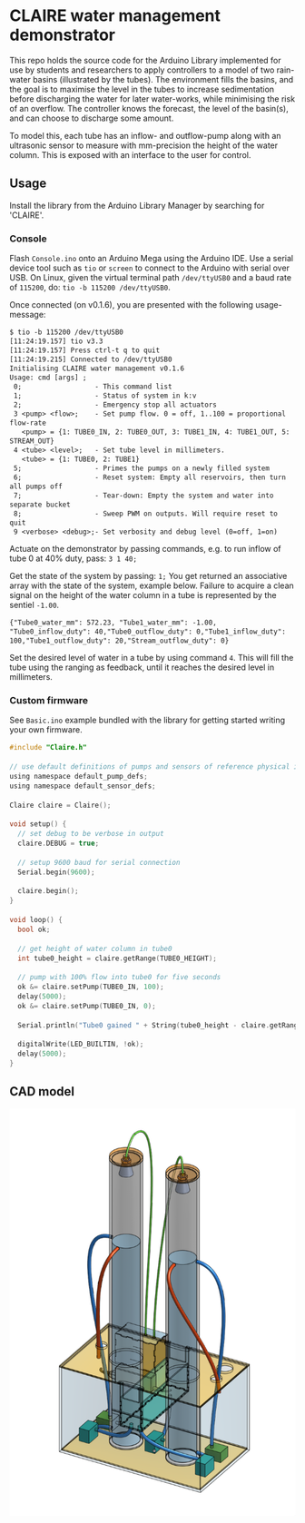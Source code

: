 # CLAIRE water management demonstrator
This repo holds the source code for the Arduino Library implemented for use by students and researchers to apply controllers to a model of two rain-water basins (illustrated by the tubes). 
The environment fills the basins, and the goal is to maximise the level in the tubes to increase sedimentation before discharging the water for later water-works, while minimising the risk of an overflow.
The controller knows the forecast, the level of the basin(s), and can choose to discharge some amount.

To model this, each tube has an inflow- and outflow-pump along with an ultrasonic sensor to measure with mm-precision the height of the water column. This is exposed with an interface to the user for control.

## Usage
Install the library from the Arduino Library Manager by searching for 'CLAIRE'.

### Console
Flash `Console.ino` onto an Arduino Mega using the Arduino IDE. Use a serial device tool such as `tio` or `screen` to connect to the Arduino with serial over USB. On Linux, given the virtual terminal path `/dev/ttyUSB0` and a baud rate of `115200`, do: `tio -b 115200 /dev/ttyUSB0`.

Once connected (on v0.1.6), you are presented with the following usage-message:
```
$ tio -b 115200 /dev/ttyUSB0
[11:24:19.157] tio v3.3
[11:24:19.157] Press ctrl-t q to quit
[11:24:19.215] Connected to /dev/ttyUSB0
Initialising CLAIRE water management v0.1.6
Usage: cmd [args] ;
 0;                  - This command list
 1;                  - Status of system in k:v
 2;                  - Emergency stop all actuators
 3 <pump> <flow>;    - Set pump flow. 0 = off, 1..100 = proportional flow-rate
   <pump> = {1: TUBE0_IN, 2: TUBE0_OUT, 3: TUBE1_IN, 4: TUBE1_OUT, 5: STREAM_OUT}
 4 <tube> <level>;   - Set tube level in millimeters.
   <tube> = {1: TUBE0, 2: TUBE1}
 5;                  - Primes the pumps on a newly filled system
 6;                  - Reset system: Empty all reservoirs, then turn all pumps off
 7;                  - Tear-down: Empty the system and water into separate bucket
 8;                  - Sweep PWM on outputs. Will require reset to quit
 9 <verbose> <debug>;- Set verbosity and debug level (0=off, 1=on)
```

Actuate on the demonstrator by passing commands, e.g. to run inflow of tube 0 at 40% duty, pass: `3 1 40;`

Get the state of the system by passing: `1;` You get returned an associative array with the state of the system, example below. Failure to acquire a clean signal on the height of the water column in a tube is represented by the sentiel `-1.00`.
```
{"Tube0_water_mm": 572.23, "Tube1_water_mm": -1.00, "Tube0_inflow_duty": 40,"Tube0_outflow_duty": 0,"Tube1_inflow_duty": 100,"Tube1_outflow_duty": 20,"Stream_outflow_duty": 0}
```

Set the desired level of water in a tube by using command `4`. This will fill the tube using the ranging as feedback, until it reaches the desired level in millimeters.

### Custom firmware

See `Basic.ino` example bundled with the library for getting started writing your own firmware.

```c
#include "Claire.h"

// use default definitions of pumps and sensors of reference physical implementation
using namespace default_pump_defs;
using namespace default_sensor_defs;

Claire claire = Claire();

void setup() {
  // set debug to be verbose in output
  claire.DEBUG = true;

  // setup 9600 baud for serial connection
  Serial.begin(9600);

  claire.begin();
}

void loop() {
  bool ok;
  
  // get height of water column in tube0
  int tube0_height = claire.getRange(TUBE0_HEIGHT);

  // pump with 100% flow into tube0 for five seconds
  ok &= claire.setPump(TUBE0_IN, 100);
  delay(5000);
  ok &= claire.setPump(TUBE0_IN, 0);

  Serial.println("Tube0 gained " + String(tube0_height - claire.getRange(TUBE0_HEIGHT)) + " mm of water");

  digitalWrite(LED_BUILTIN, !ok);
  delay(5000);
}
```

## CAD model
![CAD model of CLAIRE demonstrator v1](figures/cad-v1.png)
